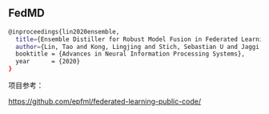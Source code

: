 ## FedMD

```bash
@inproceedings{lin2020ensemble,
  title={Ensemble Distiller for Robust Model Fusion in Federated Learning},
  author={Lin, Tao and Kong, Lingjing and Stich, Sebastian U and Jaggi, Martin},
  booktitle = {Advances in Neural Information Processing Systems},
  year      = {2020}
}
```

项目参考：

https://github.com/epfml/federated-learning-public-code/
